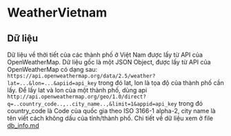 # WeatherVietnam
## Dữ liệu
Dữ liệu về thời tiết của các thành phố ở Việt Nam được lấy từ API của OpenWeatherMap.
Dữ liệu gốc là một JSON Object, được lấy từ API của OpenWeatherMap có dạng sau:
`https://api.openweathermap.org/data/2.5/weather?lat=...&lon=...&apiid=api_key`
trong đó lat, lon là tọa độ của thành phố cần lấy.
Để lấy lat và lon của một thành phố, dùng api
`http://api.openweathermap.org/geo/1.0/direct?q=..country_code..,..city_name..,&limit=1&appid=api_key`
trong đó country_code là Code của quốc gia theo ISO 3166-1 alpha-2, city name là tên viết cách không dấu của tỉnh/thành phố.
Chi tiết về dữ liệu xem ở file [db_info.md](db/db_info.md)
